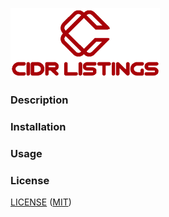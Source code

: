![](src/app/domain/web/statics/static/img/logo.png)

### Description

### Installation

### Usage

### License

[LICENSE](LICENSE) ([MIT](https://spdx.org/licenses/MIT.html))
